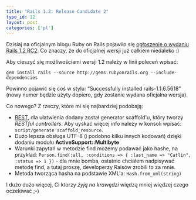 ```yaml
--- 
title: "Rails 1.2: Release Candidate 2"
typo_id: 12
layout: post
categories: ['pl']
---
```

Dzisiaj na oficjalnym blogu Ruby on Rails pojawiło się [ogłoszenie  o wydaniu Rails 1.2 RC2](http://weblog.rubyonrails.org/2007/1/5/rails-1-2-release-candidate-2). Co znaczy, że do oficjalnej wersji już całkiem niedaleko :)

Aby cieszyć się możliwościami wersji 1.2 należy w linii poleceń wpisać:

`gem install rails --source http://gems.rubyonrails.org --include-dependencies`

Powinno pojawić się coś w stylu: “Successfully installed rails-1.1.6.5618” (nowy numer będzie użyty dopiero, gdy zostanie wydana oficjalna wersja). 

Co nowego? Z rzeczy, które mi się najbardziej podobają:
* [REST](http://en.wikipedia.org/wiki/REST), dla ułatwienia dodany został generator scaffold'u, który tworzy _RESTful controllers_. Aby uyskać więcej info należy w konsoli wpisać: `script/generate scaffold_resource`.
* Dużo lepsza obsługa UTF-8 (i podobno kilku innych kodowań) dzięki dodaniu modułu **ActiveSupport::Multibyte**
* Warunki zapytań w metodzie find możemy podawać jako hashe, na przykład: `Person.find(:all, :conditions => { :last_name => "Catlin", :status => 1 })` - dla mnie bomba, ostatnio chciałem nadpisywać metodę find, a tutaj proszę, developerzy Raisów zrobili to za mnie.
* Metoda tworząca hasha na podstawie XML'a: `Hash.from_xml(string)`

I dużo dużo więcej, Ci ktorzy *żyją na krawędzi* więdzą mniej więdzej czego oczekiwać ;-) 
